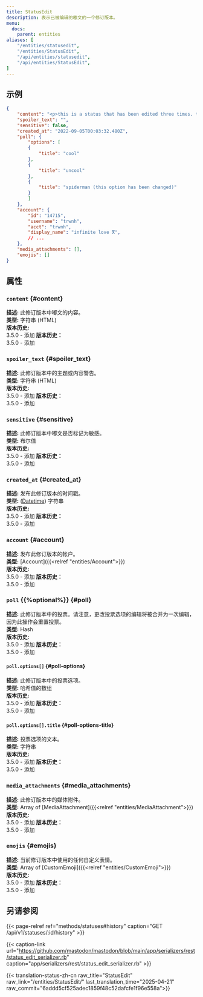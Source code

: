 ```yaml
---
title: StatusEdit
description: 表示已被编辑的嘟文的一个修订版本。
menu:
  docs:
    parent: entities
aliases: [
	"/entities/statusedit",
	"/entities/StatusEdit",
	"/api/entities/statusedit",
	"/api/entities/StatusEdit",
]
---
```


## 示例

```json
{
	"content": "<p>this is a status that has been edited three times. this time a poll has been added.</p>",
	"spoiler_text": "",
	"sensitive": false,
	"created_at": "2022-09-05T00:03:32.480Z",
	"poll": {
		"options": [
		{
			"title": "cool"
		},
		{
			"title": "uncool"
		},
		{
			"title": "spiderman (this option has been changed)"
		}
		]
	},
	"account": {
		"id": "14715",
		"username": "trwnh",
		"acct": "trwnh",
		"display_name": "infinite love ⴳ",
		// ...
	},
	"media_attachments": [],
	"emojis": []
}
```

## 属性

### `content` {#content}

**描述:** 此修订版本中嘟文的内容。\
**类型:** 字符串 (HTML)\
**版本历史:**\
3.5.0 - 添加
**版本历史：**\
3.5.0 - 添加

### `spoiler_text` {#spoiler_text}

**描述:** 此修订版本中的主题或内容警告。\
**类型:** 字符串 (HTML)\
**版本历史:**\
3.5.0 - 添加
**版本历史：**\
3.5.0 - 添加

### `sensitive` {#sensitive}

**描述:** 此修订版本中嘟文是否标记为敏感。\
**类型:** 布尔值\
**版本历史:**\
3.5.0 - 添加
**版本历史：**\
3.5.0 - 添加

### `created_at` {#created_at}

**描述:** 发布此修订版本的时间戳。\
**类型:** ([Datetime](/api/datetime-format#datetime)) 字符串\
**版本历史:**\
3.5.0 - 添加
**版本历史：**\
3.5.0 - 添加

### `account` {#account}

**描述:** 发布此修订版本的帐户。\
**类型:** [Account]({{<relref "entities/Account">}})\
**版本历史:**\
3.5.0 - 添加
**版本历史：**\
3.5.0 - 添加

### `poll` {{%optional%}} {#poll}

**描述:** 此修订版本中的投票。请注意，更改投票选项的编辑将被合并为一次编辑，因为此操作会重置投票。\
**类型:** Hash\
**版本历史:**\
3.5.0 - 添加
**版本历史：**\
3.5.0 - 添加

#### `poll.options[]` {#poll-options}

**描述:** 此修订版本中的投票选项。\
**类型:** 哈希值的数组\
**版本历史:**\
3.5.0 - 添加
**版本历史：**\
3.5.0 - 添加

#### `poll.options[].title` {#poll-options-title}

**描述:** 投票选项的文本。\
**类型:** 字符串\
**版本历史:**\
3.5.0 - 添加
**版本历史：**\
3.5.0 - 添加

### `media_attachments` {#media_attachments}

**描述:** 此修订版本中的媒体附件。\
**类型:** Array of [MediaAttachment]({{<relref "entities/MediaAttachment">}})\
**版本历史:**\
3.5.0 - 添加
**版本历史：**\
3.5.0 - 添加

### `emojis` {#emojis}

**描述:** 当前修订版本中使用的任何自定义表情。\
**类型:** Array of [CustomEmoji]({{<relref "entities/CustomEmoji">}})\
**版本历史:**\
3.5.0 - 添加
**版本历史：**\
3.5.0 - 添加

## 另请参阅

{{< page-relref ref="methods/statuses#history" caption="GET /api/v1/statuses/:id/history" >}}

{{< caption-link url="https://github.com/mastodon/mastodon/blob/main/app/serializers/rest/status_edit_serializer.rb" caption="app/serializers/rest/status_edit_serializer.rb" >}}

{{< translation-status-zh-cn raw_title="StatusEdit" raw_link="/entities/StatusEdit/" last_translation_time="2025-04-21" raw_commit="6addd5cf525adec1859f48c52dafcfe1f96e558a">}}
